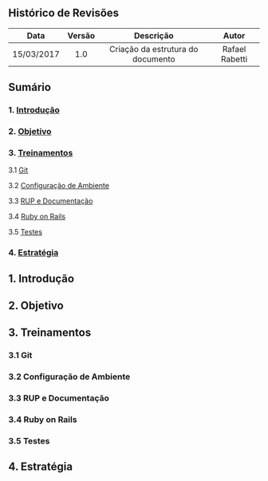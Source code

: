 ## Histórico de Revisões

| Data | Versão | Descrição | Autor |
|:----:|:------:|:---------:|:-----:|
|15/03/2017|1.0|Criação da estrutura do documento|Rafael Rabetti|

## Sumário
### 1. [Introdução](#1-introdução)

### 2. [Objetivo](#2-objetivo)

### 3. [Treinamentos](#3-treinamentos)

3.1 [Git](#31-git)

3.2 [Configuração de Ambiente](#32-configuração-de-ambiente)

3.3 [RUP e Documentação](#33-rup-e-documentação)

3.4 [Ruby on Rails](#34-ruby-on-rails)

3.5 [Testes](#35-testes)

### 4. [Estratégia](#4-estratégia) 

## 1. Introdução

## 2. Objetivo

## 3. Treinamentos

### 3.1 Git

### 3.2 Configuração de Ambiente

### 3.3 RUP e Documentação

### 3.4 Ruby on Rails

### 3.5 Testes

## 4. Estratégia

